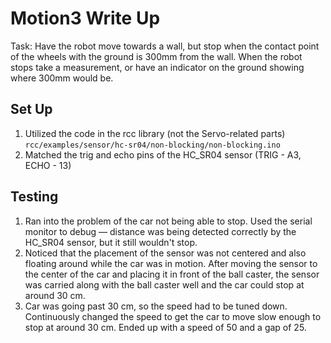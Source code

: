 # Motion3 Write Up
Task: Have the robot move towards a wall, but stop when the contact point of the wheels with the ground is 300mm from the wall. When the robot stops take a measurement, or have an indicator on the ground showing where 300mm would be.

## Set Up
1. Utilized the code in the rcc library (not the Servo-related parts)
`rcc/examples/sensor/hc-sr04/non-blocking/non-blocking.ino`
2. Matched the trig and echo pins of the HC_SR04 sensor (TRIG - A3, ECHO - 13)

## Testing
1. Ran into the problem of the car not being able to stop. Used the serial monitor to debug — distance was being detected correctly by the HC_SR04 sensor, but it still wouldn't stop.
2. Noticed that the placement of the sensor was not centered and also floating around while the car was in motion. After moving the sensor to the center of the car and placing it in front of the ball caster, the sensor was carried along with the ball caster well and the car could stop at around 30 cm.
3. Car was going past 30 cm, so the speed had to be tuned down. Continuously changed the speed to get the car to move slow enough to stop at around 30 cm. Ended up with a speed of 50 and a gap of 25.
